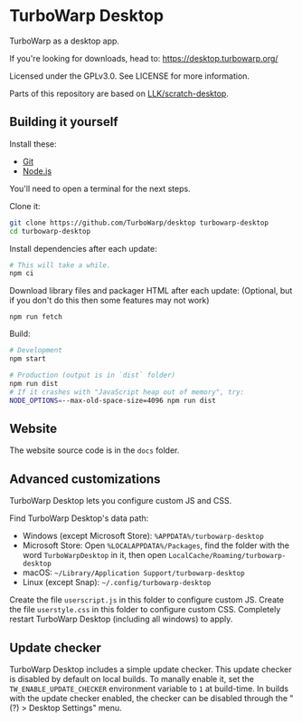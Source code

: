 # TurboWarp Desktop

TurboWarp as a desktop app.

If you're looking for downloads, head to: https://desktop.turbowarp.org/

Licensed under the GPLv3.0. See LICENSE for more information.

Parts of this repository are based on [LLK/scratch-desktop](https://github.com/LLK/scratch-desktop).

## Building it yourself

Install these:

 - [Git](https://git-scm.com/)
 - [Node.js](https://nodejs.org/en/)

You'll need to open a terminal for the next steps.

Clone it:

```bash
git clone https://github.com/TurboWarp/desktop turbowarp-desktop
cd turbowarp-desktop
```

Install dependencies after each update:

```bash
# This will take a while.
npm ci
```

Download library files and packager HTML after each update: (Optional, but if you don't do this then some features may not work)

```
npm run fetch
```

Build:

```bash
# Development
npm start

# Production (output is in `dist` folder)
npm run dist
# If it crashes with "JavaScript heap out of memory", try:
NODE_OPTIONS=--max-old-space-size=4096 npm run dist
```

## Website

The website source code is in the `docs` folder.

## Advanced customizations

TurboWarp Desktop lets you configure custom JS and CSS.

Find TurboWarp Desktop's data path:

 - Windows (except Microsoft Store): `%APPDATA%/turbowarp-desktop`
 - Microsoft Store: Open `%LOCALAPPDATA%/Packages`, find the folder with the word `TurboWarpDesktop` in it, then open `LocalCache/Roaming/turbowarp-desktop`
 - macOS: `~/Library/Application Support/turbowarp-desktop`
 - Linux (except Snap): `~/.config/turbowarp-desktop`

Create the file `userscript.js` in this folder to configure custom JS. Create the file `userstyle.css` in this folder to configure custom CSS. Completely restart TurboWarp Desktop (including all windows) to apply.

## Update checker

TurboWarp Desktop includes a simple update checker. This update checker is disabled by default on local builds. To manally enable it, set the `TW_ENABLE_UPDATE_CHECKER` environment variable to `1` at build-time. In builds with the update checker enabled, the checker can be disabled through the "(?) > Desktop Settings" menu.
